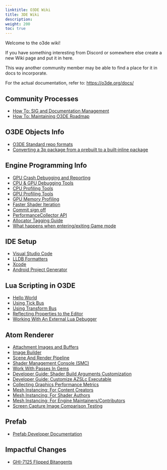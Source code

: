 ```yaml
---
linktitle: O3DE Wiki
title: 3DE Wiki
description: 
weight: 200
toc: true
---
```


Welcome to the o3de wiki!

If you have something interesting from Discord or somewhere else create a new Wiki page and put it in here.

This way another community member may be able to find a place for it in docs to incorporate.

For the actual documentation, refer to: https://o3de.org/docs/

## Community Processes
* [How To: SIG and Documentation Management](SIG-and-Documentation-Management.md)
* [How To: Maintaining O3DE Roadmap](Maintaining-O3DE-Roadmap.md)

## O3DE Objects Info
* [O3DE Standard repo formats](O3DE-Standard-repo-formats.md)
* [Converting a 3p package from a prebuilt to a built‐inline package](O3DE-3p-Package-System-vs-FetchContent-vs-ExternalProject-investigation.md)

## Engine Programming Info
* [GPU Crash Debugging and Reporting](GPU-Crash-Debugging-and-Reporting.md)
* [CPU & GPU Debugging Tools](CPU-%26-GPU-Debugging-Tools.md)
* [CPU Profiling Tools](CPU-Profiling-Tools.md)
* [GPU Profiling Tools](GPU-Profiling-Tools.md)
* [GPU Memory Profiling](GPU-Memory-Profiling.md)
* [Faster Shader Iteration](Faster-Shader-Iteration.md)
* [Commit sign off](Commit-Sign-Offs.md)
* [PerformanceCollector API](How-To-Use-The-PerformanceCollector-API-To-Instrument-Key-Performance-Metrics.md)
* [Allocator Tagging Guide](Allocator-Tagging-Guide.md)
* [What happens when entering/exiting Game mode](What-Happens-When-The-Editor-Enters-And-Exits-Game-Mode_.md)

## IDE Setup
* [Visual Studio Code](Using-VSCode-to-build-O3DE.md)
* [LLDB Formatters](LLDB-Formatters-for-O3DE.md)
* [Xcode](Xcode.md)
* [Android Project Generator](The-Android-Project-Generator.md)

## Lua Scripting in O3DE
* [Hello World](%5BLua%5D-Hello-World.md)
* [Using Tick Bus](%5BLua%5D-Using-Tick-Bus.md)
* [Using Transform Bus](%5BLua%5D-Using-Transform-Bus.md)
* [Reflecting Properties to the Editor](%5BLua%5D-Reflecting-Properties-to-the-Editor.md)
* [Working With An External Lua Debugger](Working-With-An-External-Lua-Debugger.md)

## Atom Renderer
* [Attachment Images and Buffers](%5BAtom%5D-Attachment-Images-and-Buffers.md)
* [Image Builder](%5BAtom%5D-Image-Builder.md)
* [Scene And Render Pipeline](%5BAtom%5D-Scene-and-Render-Pipeline.md)
* [Shader Management Console (SMC)](%5BAtom%5D-Shader-Management-Console-%28SMC%29.md)
* [Work With Passes In Gems](%5BAtom%5D-Work-With-Passes-In-Gems.md)
* [Developer Guide: Shader Build Arguments Customization](Shader-Build-Pipeline_-How-To-Use-A-Different-Version-Of-AZSLc.md)
* [Developer Guide: Customize AZSLc Executable](Shader-Build-Pipeline_-How-To-Use-A-Different-Version-Of-AZSLc.md)
* [Collecting Graphics Performance Metrics](Collecting-Graphics-Performance-Metrics.md)
* [Mesh Instancing: For Content Creators](%5BAtom%5D-Mesh-Instancing_-For-Content-Creators.md)
* [Mesh Instancing: For Shader Authors](%5BAtom%5D-Mesh-Instancing_-For-Shader-Authors.md)
* [Mesh Instancing: For Engine Maintainers/Contributors](%5BAtom%5D-Mesh-Instancing_-For-Engine-Maintainers-Contributors.md)
* [Screen Capture Image Comparison Testing](%5BAtom%5D-Screen-Capture-Image-Comparison-testing.md)

## Prefab
* [Prefab Developer Documentation](Prefab-Developer-Documentation.md)

## Impactful Changes
* [GHI-7125 Flipped Bitangents](Impactful-Change---Flipped-Bitangents.md)

